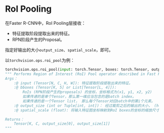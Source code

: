 # RoI Pooling

在Faster R-CNN中，RoI Pooling层接收：

+ 特征提取阶段提取出来的特征。
+ RPN阶段产生的Proposal。

指定好输出的大小`output_size`、`spatial_scale`，即可。

以`torchvision.ops.roi_pool`为例：

```python
torchvision.ops.roi_pool(input: torch.Tensor, boxes: torch.Tensor, output_size: None, spatial_scale: float = 1.0) -> torch.Tensor
""" Performs Region of Interest (RoI) Pool operator described in Fast R-CNN
Args：
    :@ input (Tensor[N, C, H, W]): 特征提取阶段提取出来的特征。
    :@ bboxes (Tensor[K, 5] or List[Tensor[L, 4]]):
        RoIs (RPN阶段产生的proposals) 的坐标，坐标格式为(x1, y1, x2, y2)
        如果传递的是单个Tensor，那么第一维应当包含的是batch index。
        如果传递的是一个Tensor list， 那么每个Tensor对应batch中的第i个元素。
    :@ output_size (int or Tuple[int, int])： 经过裁剪之后的输出的大小， (height, width)
    :@ spatial_scale (float): 将输入特征图坐标映射到RoI boxes的坐标的缩放尺寸。
    
Returns：
	Tensor[K, C, output_size[0], output_size[1]]
"""
```

